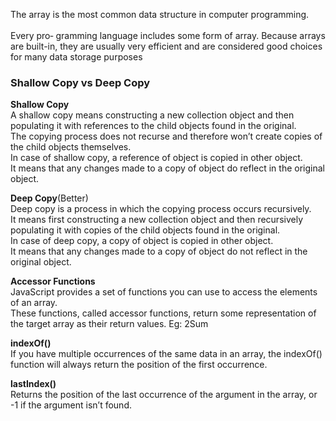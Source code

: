 The array is the most common data structure in computer programming. <br><br>Every pro‐
gramming language includes some form of array. Because arrays are built-in, they are
usually very efficient and are considered good choices for many data storage purposes

### Shallow Copy vs Deep Copy
**Shallow Copy**<br>
A shallow copy means constructing a new collection object and then populating it with references to the child objects found in the original. <br>
The copying process does not recurse and therefore won’t create copies of the child objects themselves.<br> In case of shallow copy, a reference of object is copied in other object. <br>It means that any changes made to a copy of object do reflect in the original object.

**Deep Copy**(Better)<br>
Deep copy is a process in which the copying process occurs recursively. <br>
It means first constructing a new collection object and then recursively populating it with copies of the child objects found in the original. <br>
In case of deep copy, a copy of object is copied in other object. <br>
It means that any changes made to a copy of object do not reflect in the original object.

**Accessor Functions**<br>
JavaScript provides a set of functions you can use to access the elements of an array.<br>
These functions, called accessor functions, return some representation of the target array
as their return values.
Eg: 2Sum

**indexOf()**<br>
If you have multiple occurrences of the same data in an array, the indexOf() function
will always return the position of the first occurrence.

**lastIndex()**<br>
Returns the position of the last occurrence of the argument in the array, or -1
if the argument isn’t found. 


